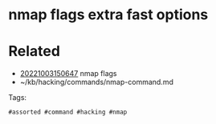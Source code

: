 # nmap flags extra fast options

# Related

- [20221003150647](/zet/20221003150647/README.md) nmap flags
- ~/kb/hacking/commands/nmap-command.md

Tags:

    #assorted #command #hacking #nmap

